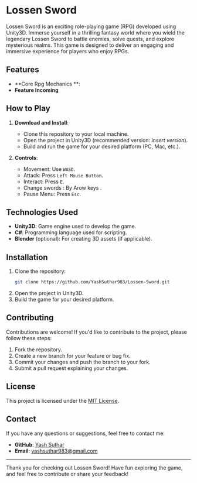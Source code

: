 # Lossen Sword

Lossen Sword is an exciting role-playing game (RPG) developed using Unity3D. Immerse yourself in a thrilling fantasy world where you wield the legendary Lossen Sword to battle enemies, solve quests, and explore mysterious realms. This game is designed to deliver an engaging and immersive experience for players who enjoy RPGs.

## Features

- **Core Rpg Mechanics **:
- **Feature Incoming**


## How to Play

1. **Download and Install**:
   - Clone this repository to your local machine.
   - Open the project in Unity3D (recommended version: *insert version*).
   - Build and run the game for your desired platform (PC, Mac, etc.).

2. **Controls**:
   - Movement: Use `WASD`.
   - Attack: Press `Left Mouse Button`.
   - Interact: Press `E`.
   - Change swords : By Arow keys .
   - Pause Menu: Press `Esc`.


## Technologies Used

- **Unity3D**: Game engine used to develop the game.
- **C#**: Programming language used for scripting.
- **Blender** (optional): For creating 3D assets (if applicable).

## Installation

1. Clone the repository:
   ```bash
   git clone https://github.com/YashSuthar983/Lossen-Sword.git
   ```
2. Open the project in Unity3D.
3. Build the game for your desired platform.

## Contributing

Contributions are welcome! If you'd like to contribute to the project, please follow these steps:

1. Fork the repository.
2. Create a new branch for your feature or bug fix.
3. Commit your changes and push the branch to your fork.
4. Submit a pull request explaining your changes.

## License

This project is licensed under the [MIT License](LICENSE).

## Contact

If you have any questions or suggestions, feel free to contact me:

- **GitHub**: [Yash Suthar](https://github.com/YashSuthar983)
- **Email**: yashsuthar983@gmail.com

---

Thank you for checking out Lossen Sword! Have fun exploring the game, and feel free to contribute or share your feedback!
